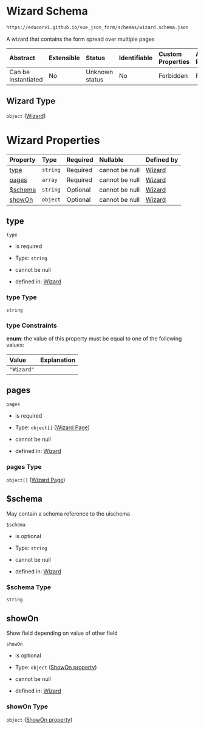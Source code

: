 # Wizard Schema

```txt
https://educorvi.github.io/vue_json_form/schemas/wizard.schema.json
```

A wizard that contains the form spread over multiple pages

| Abstract            | Extensible | Status         | Identifiable | Custom Properties | Additional Properties | Access Restrictions | Defined In                                                                 |
| :------------------ | :--------- | :------------- | :----------- | :---------------- | :-------------------- | :------------------ | :------------------------------------------------------------------------- |
| Can be instantiated | No         | Unknown status | No           | Forbidden         | Forbidden             | none                | [wizard.schema.json](../schemas/wizard.schema.json "open original schema") |

## Wizard Type

`object` ([Wizard](wizard.md))

# Wizard Properties

| Property           | Type     | Required | Nullable       | Defined by                                                                                                                                |
| :----------------- | :------- | :------- | :------------- | :---------------------------------------------------------------------------------------------------------------------------------------- |
| [type](#type)      | `string` | Required | cannot be null | [Wizard](wizard-properties-type.md "https://educorvi.github.io/vue_json_form/schemas/wizard.schema.json#/properties/type")                |
| [pages](#pages)    | `array`  | Required | cannot be null | [Wizard](wizard-properties-pages.md "https://educorvi.github.io/vue_json_form/schemas/wizard.schema.json#/properties/pages")              |
| [$schema](#schema) | `string` | Optional | cannot be null | [Wizard](wizard-properties-schema.md "https://educorvi.github.io/vue_json_form/schemas/wizard.schema.json#/properties/$schema")           |
| [showOn](#showon)  | `object` | Optional | cannot be null | [Wizard](control-properties-showon-property.md "https://educorvi.github.io/vue_json_form/schemas/show_on.schema.json#/properties/showOn") |

## type



`type`

*   is required

*   Type: `string`

*   cannot be null

*   defined in: [Wizard](wizard-properties-type.md "https://educorvi.github.io/vue_json_form/schemas/wizard.schema.json#/properties/type")

### type Type

`string`

### type Constraints

**enum**: the value of this property must be equal to one of the following values:

| Value      | Explanation |
| :--------- | :---------- |
| `"Wizard"` |             |

## pages



`pages`

*   is required

*   Type: `object[]` ([Wizard Page](wizard-properties-pages-wizard-page.md))

*   cannot be null

*   defined in: [Wizard](wizard-properties-pages.md "https://educorvi.github.io/vue_json_form/schemas/wizard.schema.json#/properties/pages")

### pages Type

`object[]` ([Wizard Page](wizard-properties-pages-wizard-page.md))

## $schema

May contain a schema reference to the uischema

`$schema`

*   is optional

*   Type: `string`

*   cannot be null

*   defined in: [Wizard](wizard-properties-schema.md "https://educorvi.github.io/vue_json_form/schemas/wizard.schema.json#/properties/$schema")

### $schema Type

`string`

## showOn

Show field depending on value of other field

`showOn`

*   is optional

*   Type: `object` ([ShowOn property](control-properties-showon-property.md))

*   cannot be null

*   defined in: [Wizard](control-properties-showon-property.md "https://educorvi.github.io/vue_json_form/schemas/show_on.schema.json#/properties/showOn")

### showOn Type

`object` ([ShowOn property](control-properties-showon-property.md))
